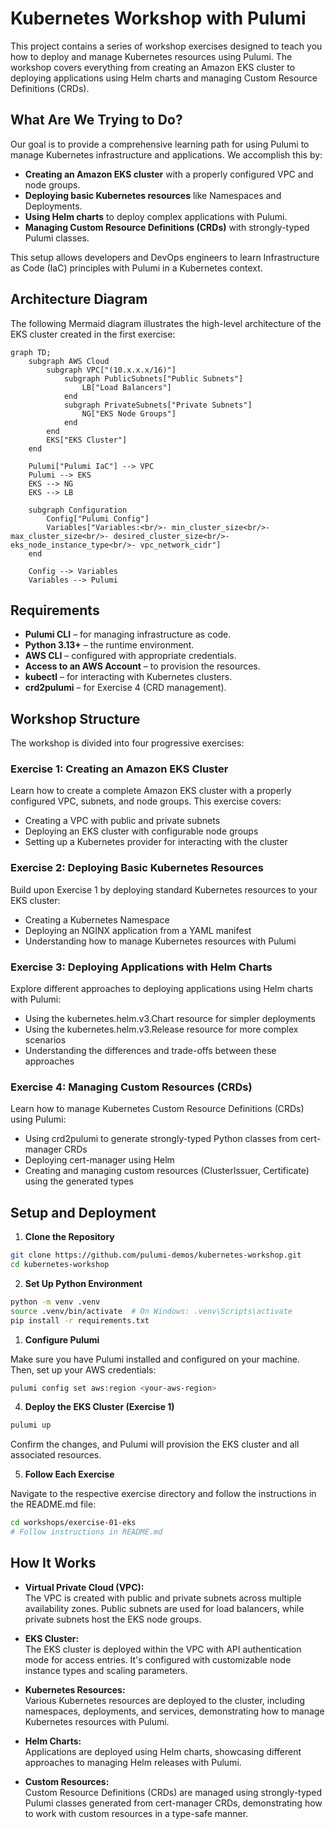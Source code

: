 # Kubernetes Workshop with Pulumi

This project contains a series of workshop exercises designed to teach you how to deploy and manage Kubernetes resources using Pulumi. The workshop covers everything from creating an Amazon EKS cluster to deploying applications using Helm charts and managing Custom Resource Definitions (CRDs).

## What Are We Trying to Do?

Our goal is to provide a comprehensive learning path for using Pulumi to manage Kubernetes infrastructure and applications. We accomplish this by:

- **Creating an Amazon EKS cluster** with a properly configured VPC and node groups.
- **Deploying basic Kubernetes resources** like Namespaces and Deployments.
- **Using Helm charts** to deploy complex applications with Pulumi.
- **Managing Custom Resource Definitions (CRDs)** with strongly-typed Pulumi classes.

This setup allows developers and DevOps engineers to learn Infrastructure as Code (IaC) principles with Pulumi in a Kubernetes context.

## Architecture Diagram

The following Mermaid diagram illustrates the high-level architecture of the EKS cluster created in the first exercise:

```mermaid
graph TD;
    subgraph AWS Cloud
        subgraph VPC["(10.x.x.x/16)"]
            subgraph PublicSubnets["Public Subnets"]
                LB["Load Balancers"]  
            end
            subgraph PrivateSubnets["Private Subnets"]
                NG["EKS Node Groups"]
            end
        end
        EKS["EKS Cluster"]
    end
    
    Pulumi["Pulumi IaC"] --> VPC
    Pulumi --> EKS
    EKS --> NG
    EKS --> LB
    
    subgraph Configuration
        Config["Pulumi Config"]
        Variables["Variables:<br/>- min_cluster_size<br/>- max_cluster_size<br/>- desired_cluster_size<br/>- eks_node_instance_type<br/>- vpc_network_cidr"] 
    end
    
    Config --> Variables
    Variables --> Pulumi
```

## Requirements

- **Pulumi CLI** – for managing infrastructure as code.
- **Python 3.13+** – the runtime environment.
- **AWS CLI** – configured with appropriate credentials.
- **Access to an AWS Account** – to provision the resources.
- **kubectl** – for interacting with Kubernetes clusters.
- **crd2pulumi** – for Exercise 4 (CRD management).

## Workshop Structure

The workshop is divided into four progressive exercises:

### Exercise 1: Creating an Amazon EKS Cluster

Learn how to create a complete Amazon EKS cluster with a properly configured VPC, subnets, and node groups. This exercise covers:

- Creating a VPC with public and private subnets
- Deploying an EKS cluster with configurable node groups
- Setting up a Kubernetes provider for interacting with the cluster

### Exercise 2: Deploying Basic Kubernetes Resources

Build upon Exercise 1 by deploying standard Kubernetes resources to your EKS cluster:

- Creating a Kubernetes Namespace
- Deploying an NGINX application from a YAML manifest
- Understanding how to manage Kubernetes resources with Pulumi

### Exercise 3: Deploying Applications with Helm Charts

Explore different approaches to deploying applications using Helm charts with Pulumi:

- Using the kubernetes.helm.v3.Chart resource for simpler deployments
- Using the kubernetes.helm.v3.Release resource for more complex scenarios
- Understanding the differences and trade-offs between these approaches

### Exercise 4: Managing Custom Resources (CRDs)

Learn how to manage Kubernetes Custom Resource Definitions (CRDs) using Pulumi:

- Using crd2pulumi to generate strongly-typed Python classes from cert-manager CRDs
- Deploying cert-manager using Helm
- Creating and managing custom resources (ClusterIssuer, Certificate) using the generated types

## Setup and Deployment

1. **Clone the Repository**

```sh
git clone https://github.com/pulumi-demos/kubernetes-workshop.git
cd kubernetes-workshop
```

2. **Set Up Python Environment**

```sh
python -m venv .venv
source .venv/bin/activate  # On Windows: .venv\Scripts\activate
pip install -r requirements.txt
```

1. **Configure Pulumi**

Make sure you have Pulumi installed and configured on your machine. Then, set up your AWS credentials:

```sh
pulumi config set aws:region <your-aws-region>
```

4. **Deploy the EKS Cluster (Exercise 1)**

```sh
pulumi up
```

Confirm the changes, and Pulumi will provision the EKS cluster and all associated resources.

5. **Follow Each Exercise**

Navigate to the respective exercise directory and follow the instructions in the README.md file:

```sh
cd workshops/exercise-01-eks
# Follow instructions in README.md
```

## How It Works

- **Virtual Private Cloud (VPC):**  
  The VPC is created with public and private subnets across multiple availability zones. Public subnets are used for load balancers, while private subnets host the EKS node groups.

- **EKS Cluster:**  
  The EKS cluster is deployed within the VPC with API authentication mode for access entries. It's configured with customizable node instance types and scaling parameters.

- **Kubernetes Resources:**  
  Various Kubernetes resources are deployed to the cluster, including namespaces, deployments, and services, demonstrating how to manage Kubernetes resources with Pulumi.

- **Helm Charts:**  
  Applications are deployed using Helm charts, showcasing different approaches to managing Helm releases with Pulumi.

- **Custom Resources:**  
  Custom Resource Definitions (CRDs) are managed using strongly-typed Pulumi classes generated from cert-manager CRDs, demonstrating how to work with custom resources in a type-safe manner.
